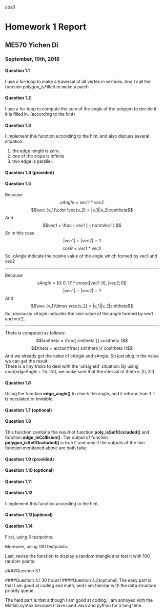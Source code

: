 <script type="text/javascript" src="http://cdn.mathjax.org/mathjax/latest/MathJax.js?config=default"></script>
$cos\theta$

# Homework 1 Report
## ME570 Yichen Di
### September, 10th, 2018
#### Question 1.1
I use a for-loop to make a traversal of all vertex in vertices. And I call the function polygon_isFilled to make a patch.

#### Question 1.2
I use a for-loop to compute the sum of the angle of the polygon to decide if it is filled in. (according to the hint)

#### Question 1.3
I implement this function according to the hint, and also discuss several situation:  
1. the edge length is zero.
2. one of the slope is infinite
3. two edge is parallel.

#### Question 1.4 (provided)
#### Question 1.5
Because
$$cAngle = vec1'*vec2$$
$$\vec {v_1}\cdot \vec{v_2} = |v_1||v_2|cos\theta$$
And
$$vec1 = \frac { vec1 } { normVec1 } $$
So in this case
$$|vec1| = |vec2| =1$$
$$cos\theta = vec1 * vec2$$
So, cAngle indicate the cosine value of the angle which formed by vec1 and vec2

*****
Because
$$sAngle = [0;0;1]'*cross([vec1;0],[vec2;0])$$
$$|vec1| = |vec2| =1$$
And
$$\vec {v_1}\times \vec{v_2} = |v_1||v_2|sin\theta$$
So, obviously sAngle indicates the sine value of the angle formed by vec1 and vec2.

*****
Theta is computed as follows:
$$tan\theta = \frac{ sin\theta }{ cos\theta }$$
$$\theta = arctan(\frac{ sin\theta }{ cos\theta })$$
And we already got the value of cAngle and sAngle. So just plug in the value we can get the result.   
There is a tiny tricks to deal with the 'unsigned' situation: By using $mod(edgeAngle+2\pi,2\pi)$, we make sure that the interval of theta is $[0,2\pi)$

#### Question 1.6
Using the function **edge_angle()** to check the angle, and it returns true if it is occulated or invisible.

#### Question 1.7 (optional)
#### Question 1.8
This function combine the result of function **poly_isSelfOccluded()** and function **edge_isCollision()**.
The output of function **polygon_isSelfOccluded()** is true if and only if the outputs of the two function mentioned above are both false.

#### Question 1.9 (provided)
#### Question 1.10 (optional)
#### Question 1.11

#### Question 1.12
I implement this function according to the hint.
#### Question 1.13(optional)
#### Question 1.14
First, using 5 testpoints:

Moreover, using 100 testpoints:

Last, revise the function to display a random triangle and test it with 100 random points:

####Question 3.1

####Question 4.1
30 hours!
####Question 4.2(optional)
The easy part is that I am good at coding and math, and I am familiar with the data structure priority queue.

The hard part is that although I am good at coding, I am annoyed with the Matlab syntax because I have used Java and python for a long time.
